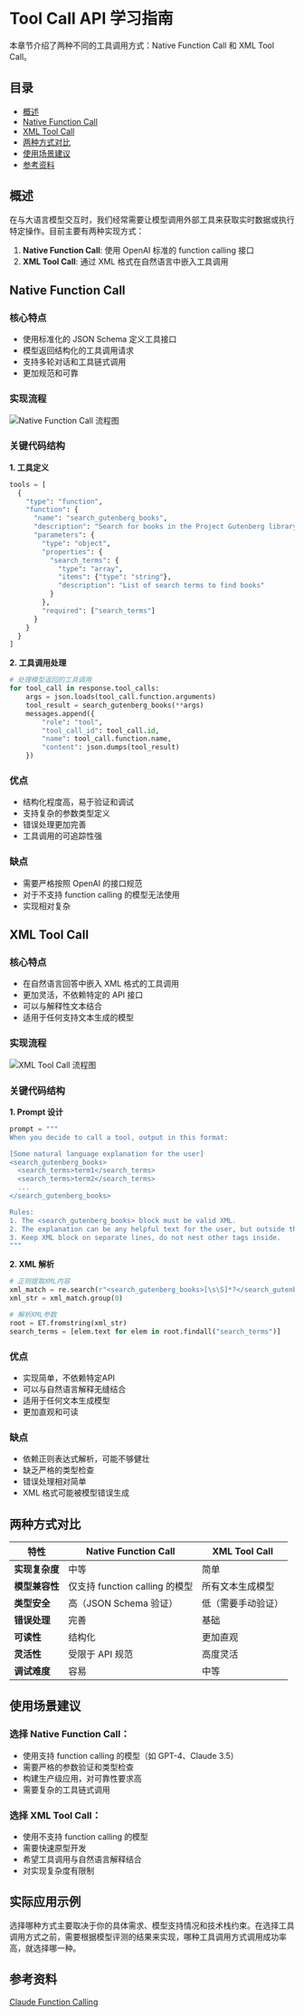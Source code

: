 # Tool Call API 学习指南

本章节介绍了两种不同的工具调用方式：Native Function Call 和 XML Tool Call。

## 目录
- [概述](#概述)
- [Native Function Call](#native-function-call)
- [XML Tool Call](#xml-tool-call)
- [两种方式对比](#两种方式对比)
- [使用场景建议](#使用场景建议)
- [参考资料](#参考资料)

## 概述

在与大语言模型交互时，我们经常需要让模型调用外部工具来获取实时数据或执行特定操作。目前主要有两种实现方式：

1. **Native Function Call**: 使用 OpenAI 标准的 function calling 接口
2. **XML Tool Call**: 通过 XML 格式在自然语言中嵌入工具调用

## Native Function Call

### 核心特点
- 使用标准化的 JSON Schema 定义工具接口
- 模型返回结构化的工具调用请求
- 支持多轮对话和工具链式调用
- 更加规范和可靠

### 实现流程

![Native Function Call 流程图](./images/native_function_call.png)

### 关键代码结构

**1. 工具定义**
```python
tools = [
  {
    "type": "function",
    "function": {
      "name": "search_gutenberg_books",
      "description": "Search for books in the Project Gutenberg library",
      "parameters": {
        "type": "object",
        "properties": {
          "search_terms": {
            "type": "array",
            "items": {"type": "string"},
            "description": "List of search terms to find books"
          }
        },
        "required": ["search_terms"]
      }
    }
  }
]
```

**2. 工具调用处理**
```python
# 处理模型返回的工具调用
for tool_call in response.tool_calls:
    args = json.loads(tool_call.function.arguments)
    tool_result = search_gutenberg_books(**args)
    messages.append({
        "role": "tool",
        "tool_call_id": tool_call.id,
        "name": tool_call.function.name,
        "content": json.dumps(tool_result)
    })
```

### 优点
- 结构化程度高，易于验证和调试
- 支持复杂的参数类型定义
- 错误处理更加完善
- 工具调用的可追踪性强

### 缺点
- 需要严格按照 OpenAI 的接口规范
- 对于不支持 function calling 的模型无法使用
- 实现相对复杂

## XML Tool Call

### 核心特点
- 在自然语言回答中嵌入 XML 格式的工具调用
- 更加灵活，不依赖特定的 API 接口
- 可以与解释性文本结合
- 适用于任何支持文本生成的模型

### 实现流程

![XML Tool Call 流程图](./images/xml_tool_call.png)

### 关键代码结构

**1. Prompt 设计**
```python
prompt = """
When you decide to call a tool, output in this format:

[Some natural language explanation for the user]
<search_gutenberg_books>
  <search_terms>term1</search_terms>
  <search_terms>term2</search_terms>
  ...
</search_gutenberg_books>

Rules:
1. The <search_gutenberg_books> block must be valid XML.
2. The explanation can be any helpful text for the user, but outside the XML tags.
3. Keep XML block on separate lines, do not nest other tags inside.
"""
```

**2. XML 解析**
```python
# 正则提取XML内容
xml_match = re.search(r"<search_gutenberg_books>[\s\S]*?</search_gutenberg_books>", model_text)
xml_str = xml_match.group(0)

# 解析XML参数
root = ET.fromstring(xml_str)
search_terms = [elem.text for elem in root.findall("search_terms")]
```

### 优点
- 实现简单，不依赖特定API
- 可以与自然语言解释无缝结合
- 适用于任何文本生成模型
- 更加直观和可读

### 缺点
- 依赖正则表达式解析，可能不够健壮
- 缺乏严格的类型检查
- 错误处理相对简单
- XML 格式可能被模型错误生成

## 两种方式对比

| 特性 | Native Function Call | XML Tool Call |
|------|---------------------|---------------|
| **实现复杂度** | 中等 | 简单 |
| **模型兼容性** | 仅支持 function calling 的模型 | 所有文本生成模型 |
| **类型安全** | 高（JSON Schema 验证） | 低（需要手动验证） |
| **错误处理** | 完善 | 基础 |
| **可读性** | 结构化 | 更加直观 |
| **灵活性** | 受限于 API 规范 | 高度灵活 |
| **调试难度** | 容易 | 中等 |

## 使用场景建议

### 选择 Native Function Call：
- 使用支持 function calling 的模型（如 GPT-4、Claude 3.5）
- 需要严格的参数验证和类型检查
- 构建生产级应用，对可靠性要求高
- 需要复杂的工具链式调用

### 选择 XML Tool Call：
- 使用不支持 function calling 的模型
- 需要快速原型开发
- 希望工具调用与自然语言解释结合
- 对实现复杂度有限制

## 实际应用示例

选择哪种方式主要取决于你的具体需求、模型支持情况和技术栈约束。在选择工具调用方式之前，需要根据模型评测的结果来实现，哪种工具调用方式调用成功率高，就选择哪一种。

## 参考资料

[Claude Function Calling](https://docs.anthropic.com/zh-CN/docs/agents-and-tools/tool-use/overview)
